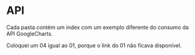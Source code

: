 # API

Cada pasta contém um index com um exemplo diferente do consumo da API GoogleCharts.

Coloquei um 04 igual ao 01, porque o link do 01 não ficava disponível.
